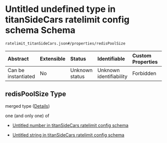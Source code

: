 # Untitled undefined type in titanSideCars ratelimit config schema Schema

```txt
ratelimit_titanSideCars.json#/properties/redisPoolSize
```



| Abstract            | Extensible | Status         | Identifiable            | Custom Properties | Additional Properties | Access Restrictions | Defined In                                                                                    |
| :------------------ | :--------- | :------------- | :---------------------- | :---------------- | :-------------------- | :------------------ | :-------------------------------------------------------------------------------------------- |
| Can be instantiated | No         | Unknown status | Unknown identifiability | Forbidden         | Allowed               | none                | [ratelimit\_titanSideCars.json\*](../out/ratelimit_titanSideCars.json "open original schema") |

## redisPoolSize Type

merged type ([Details](ratelimit_titansidecars-properties-redispoolsize.md))

one (and only one) of

* [Untitled number in titanSideCars ratelimit config schema](ratelimit_titansidecars-properties-redispoolsize-oneof-0.md "check type definition")

* [Untitled string in titanSideCars ratelimit config schema](ratelimit_titansidecars-properties-redispoolsize-oneof-1.md "check type definition")

